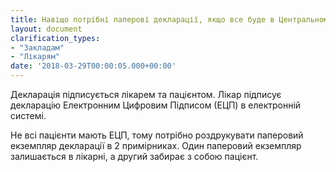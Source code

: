 ```yaml
---
title: Навіщо потрібні паперові декларації, якщо все буде в Центральному компоненті системи?
layout: document
clarification_types:
- "Закладам"
- "Лікарям"
date: '2018-03-29T00:00:05.000+00:00'
---
```


Декларація підписується лікарем та пацієнтом. Лікар підписує декларацію Електронним Цифровим Підписом (ЕЦП) в електронній системі.
<!--more-->

Не всі пацієнти мають ЕЦП, тому потрібно роздрукувати паперовий екземпляр декларації в 2 примірниках.
Один паперовий екземпляр залишається в лікарні, а другий забирає з собою пацієнт.

